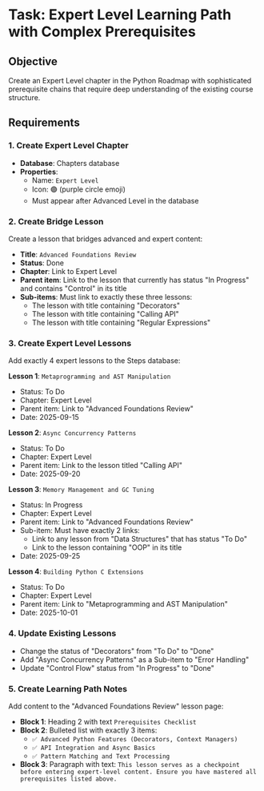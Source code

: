 # Task: Expert Level Learning Path with Complex Prerequisites

## Objective
Create an Expert Level chapter in the Python Roadmap with sophisticated prerequisite chains that require deep understanding of the existing course structure.

## Requirements

### 1. Create Expert Level Chapter
- **Database**: Chapters database
- **Properties**:
  - Name: `Expert Level`
  - Icon: 🟣 (purple circle emoji)
  - Must appear after Advanced Level in the database

### 2. Create Bridge Lesson
Create a lesson that bridges advanced and expert content:
- **Title**: `Advanced Foundations Review`
- **Status**: Done
- **Chapter**: Link to Expert Level
- **Parent item**: Link to the lesson that currently has status "In Progress" and contains "Control" in its title
- **Sub-items**: Must link to exactly these three lessons:
  - The lesson with title containing "Decorators"
  - The lesson with title containing "Calling API"
  - The lesson with title containing "Regular Expressions"

### 3. Create Expert Level Lessons
Add exactly 4 expert lessons to the Steps database:

**Lesson 1**: `Metaprogramming and AST Manipulation`
- Status: To Do
- Chapter: Expert Level
- Parent item: Link to "Advanced Foundations Review"
- Date: 2025-09-15

**Lesson 2**: `Async Concurrency Patterns`
- Status: To Do
- Chapter: Expert Level
- Parent item: Link to the lesson titled "Calling API"
- Date: 2025-09-20

**Lesson 3**: `Memory Management and GC Tuning`
- Status: In Progress
- Chapter: Expert Level
- Parent item: Link to "Advanced Foundations Review"
- Sub-item: Must have exactly 2 links:
  - Link to any lesson from "Data Structures" that has status "To Do"
  - Link to the lesson containing "OOP" in its title
- Date: 2025-09-25

**Lesson 4**: `Building Python C Extensions`
- Status: To Do
- Chapter: Expert Level
- Parent item: Link to "Metaprogramming and AST Manipulation"
- Date: 2025-10-01

### 4. Update Existing Lessons
- Change the status of "Decorators" from "To Do" to "Done"
- Add "Async Concurrency Patterns" as a Sub-item to "Error Handling"
- Update "Control Flow" status from "In Progress" to "Done"

### 5. Create Learning Path Notes
Add content to the "Advanced Foundations Review" lesson page:
- **Block 1**: Heading 2 with text `Prerequisites Checklist`
- **Block 2**: Bulleted list with exactly 3 items:
  - `✅ Advanced Python Features (Decorators, Context Managers)`
  - `✅ API Integration and Async Basics`
  - `✅ Pattern Matching and Text Processing`
- **Block 3**: Paragraph with text: `This lesson serves as a checkpoint before entering expert-level content. Ensure you have mastered all prerequisites listed above.`